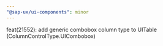 ```yaml
---
"@sap-ux/ui-components": minor
---
```


feat(21552): add generic combobox column type to UITable (ColumnControlType.UICombobox)
